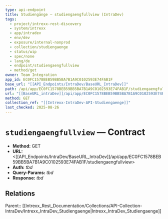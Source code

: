 ```yaml
---
type: api-endpoint
title: Studiengänge — studiengaengfullview (IntraDev)
tags:
  - project/intrexx-rest-discovery
  - system/intrexx
  - app/intradev
  - env/dev
  - exposure/internal-nonprod
  - collection/studiengaenge
  - status/wip
  - spec/none
  - lang/de
  - endpoint/studiengaengfullview
  - method/get
owner: Team Integration
app_id: EC0FC1578BEB59BB5BA7B1A9C0102593E74FAB1F
base_url: "[[API_Endpoints/IntraDev/BaseURL_IntraDev]]"
path: /api/app/EC0FC1578BEB59BB5BA7B1A9C0102593E74FAB1F/studiengaengfullview
url: "[[BaseURL_intraDev]]/api/app/EC0FC1578BEB59BB5BA7B1A9C0102593E74FAB1F/studiengaengfullview"
method: GET
collection_ref: "[[Intrexx-IntraDev-API-Studiengaenge]]"
last_checked: 2025-08-26
---
```


# `studiengaengfullview` — Contract
- **Method:** GET  
- **URL:** <[[API_Endpoints/IntraDev/BaseURL_IntraDev]]/api/app/EC0FC1578BEB59BB5BA7B1A9C0102593E74FAB1F/studiengaengfullview>  
- **Auth:** _tbd_  
- **Query-Params:** _tbd_  
- **Response:** _tbd_

## Relations
Parent:: [[Intrexx_Rest_Documentation/Collections/API-Collection-IntraDev/Intrexx_IntraDev_Studiengaenge|Intrexx_IntraDev_Studiengaenge]]
